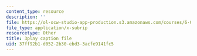 ```yaml
---
content_type: resource
description: ''
file: https://ol-ocw-studio-app-production.s3.amazonaws.com/courses/6-006-introduction-to-algorithms-spring-2020/37ff92b1d0522b30ebd33acfe9141fc5_f9cVS_URPc0.srt
file_type: application/x-subrip
resourcetype: Other
title: 3play caption file
uid: 37ff92b1-d052-2b30-ebd3-3acfe9141fc5
---
```


